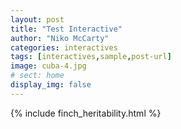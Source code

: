 ```yaml
---
layout: post
title: "Test Interactive"
author: "Niko McCarty"
categories: interactives
tags: [interactives,sample,post-url]
image: cuba-4.jpg
# sect: home
display_img: false
---
```


{% include finch_heritability.html %}

